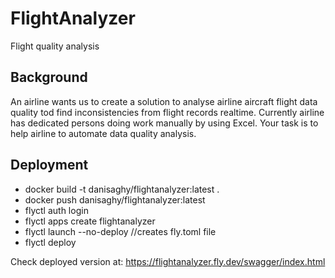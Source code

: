 # FlightAnalyzer
Flight quality analysis

## Background
An airline wants us to create a solution to analyse airline aircraft
flight data quality tod find inconsistencies from flight records
realtime. Currently airline has dedicated persons doing work
manually by using Excel. Your task is to help airline to automate
data quality analysis.

## Deployment
- docker build -t danisaghy/flightanalyzer:latest .
- docker push danisaghy/flightanalyzer:latest
- flyctl auth login
- flyctl apps create flightanalyzer
- flyctl launch --no-deploy //creates fly.toml file
- flyctl deploy

Check deployed version at: https://flightanalyzer.fly.dev/swagger/index.html
